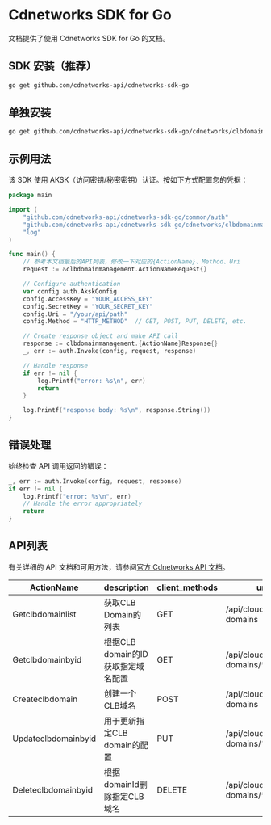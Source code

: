 # Cdnetworks SDK for Go

文档提供了使用 Cdnetworks SDK for Go 的文档。

## SDK 安装（推荐）

```bash
go get github.com/cdnetworks-api/cdnetworks-sdk-go
```

## 单独安装

```bash
go get github.com/cdnetworks-api/cdnetworks-sdk-go/cdnetworks/clbdomainmanagement
```

## 示例用法

该 SDK 使用 AKSK（访问密钥/秘密密钥）认证。按如下方式配置您的凭据：

```go
package main

import (
    "github.com/cdnetworks-api/cdnetworks-sdk-go/common/auth"
    "github.com/cdnetworks-api/cdnetworks-sdk-go/cdnetworks/clbdomainmanagement"
    "log"
)

func main() {
    // 参考本文档最后的API列表，修改一下对应的{ActionName}、Method、Uri
    request := &clbdomainmanagement.ActionNameRequest{}

    // Configure authentication
    var config auth.AkskConfig
    config.AccessKey = "YOUR_ACCESS_KEY"
    config.SecretKey = "YOUR_SECRET_KEY"
    config.Uri = "/your/api/path"
    config.Method = "HTTP_METHOD"  // GET, POST, PUT, DELETE, etc.

    // Create response object and make API call
    response := clbdomainmanagement.{ActionName}Response{}
    _, err := auth.Invoke(config, request, response)

    // Handle response
    if err != nil {
        log.Printf("error: %s\n", err)
        return
    }

    log.Printf("response body: %s\n", response.String())
}
```

## 错误处理

始终检查 API 调用返回的错误：

```go
_, err := auth.Invoke(config, request, response)
if err != nil {
    log.Printf("error: %s\n", err)
    // Handle the error appropriately
    return
}
```

## API列表
有关详细的 API 文档和可用方法，请参阅[官方 Cdnetworks API 文档](https://docs.cdnetworks.com/en/cdn/apidocs)。

| ActionName | description | client_methods | uri |
| --- | --- | --- | --- |
| Getclbdomainlist | 获取CLB Domain的列表 | GET | /api/clouddns/clb-domains |
| Getclbdomainbyid | 根据CLB domain的ID获取指定域名配置 | GET | /api/clouddns/clb-domains/* |
| Createclbdomain | 创建一个CLB域名 | POST | /api/clouddns/clb-domains |
| Updateclbdomainbyid | 用于更新指定CLB domain的配置 | PUT | /api/clouddns/clb-domains/* |
| Deleteclbdomainbyid | 根据domainId删除指定CLB域名 | DELETE | /api/clouddns/clb-domains/* |